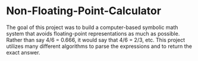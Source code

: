 Non-Floating-Point-Calculator
=============================

The goal of this project was to build a computer-based symbolic math system that avoids floating-point representations 
as much as possible. Rather than say 4/6 = 0.666, it would say that 4/6 =  2/3, etc. 
This project utilizes many different algorithms to parse the expressions and to return the exact answer.
